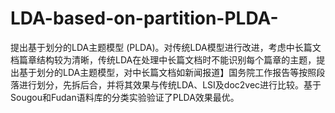 # LDA-based-on-partition-PLDA-
提出基于划分的LDA主题模型 (PLDA)。对传统LDA模型进行改进，考虑中长篇文档篇章结构较为清晰，传统LDA在处理中长篇文档时不能识别每个篇章的主题，提出基于划分的LDA主题模型，对中长篇文档如新闻报道】国务院工作报告等按照段落进行划分，先拆后合，并将其效果与传统LDA、LSI及doc2vec进行比较。基于Sougou和Fudan语料库的分类实验验证了PLDA效果最优。
